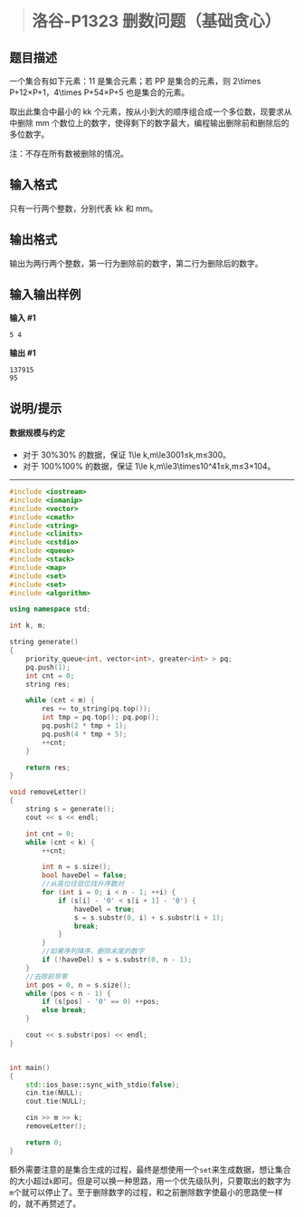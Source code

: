 > # 洛谷-P1323 删数问题（基础贪心）

## 题目描述

一个集合有如下元素：11 是集合元素；若 PP 是集合的元素，则 2\times P+12×P+1，4\times P+54×P+5 也是集合的元素。

取出此集合中最小的 kk 个元素，按从小到大的顺序组合成一个多位数，现要求从中删除 mm 个数位上的数字，使得剩下的数字最大，编程输出删除前和删除后的多位数字。

注：不存在所有数被删除的情况。

## 输入格式

只有一行两个整数，分别代表 kk 和 mm。

## 输出格式

输出为两行两个整数，第一行为删除前的数字，第二行为删除后的数字。

## 输入输出样例

**输入 #1**

```
5 4
```

**输出 #1**

```
137915
95
```

## 说明/提示

#### 数据规模与约定

- 对于 30\%30% 的数据，保证 1\le k,m\le3001≤k,m≤300。
- 对于 100\%100% 的数据，保证 1\le k,m\le3\times10^41≤k,m≤3×104。

-----

```c++
#include <iostream>
#include <iomanip>
#include <vector>
#include <cmath>
#include <string>
#include <climits>
#include <cstdio>
#include <queue>
#include <stack>
#include <map>
#include <set>
#include <set>
#include <algorithm>

using namespace std;

int k, m;

string generate()
{
	priority_queue<int, vector<int>, greater<int> > pq;
	pq.push(1);
	int cnt = 0;
	string res;

	while (cnt < m) {
		res += to_string(pq.top());
		int tmp = pq.top(); pq.pop();
		pq.push(2 * tmp + 1);
		pq.push(4 * tmp + 5);
		++cnt;
	}	

	return res;
}

void removeLetter()
{
	string s = generate();
	cout << s << endl;

	int cnt = 0;
	while (cnt < k) {
		++cnt;

		int n = s.size();
		bool haveDel = false;
		//从高位往低位找升序数对
		for (int i = 0; i < n - 1; ++i) {
			if (s[i] - '0' < s[i + 1] - '0') {
				haveDel = true;
				s = s.substr(0, i) + s.substr(i + 1);
				break;
			}
		}
		//如果序列降序，删除末尾的数字
		if (!haveDel) s = s.substr(0, n - 1);
	}
	//去除前导零
	int pos = 0, n = s.size();
	while (pos < n - 1) {
		if (s[pos] - '0' == 0) ++pos;
		else break;
	}

	cout << s.substr(pos) << endl;
}


int main()
{
	std::ios_base::sync_with_stdio(false);
	cin.tie(NULL);
	cout.tie(NULL);

	cin >> m >> k;
	removeLetter();

    return 0;
}
```

额外需要注意的是集合生成的过程，最终是想使用一个`set`来生成数据，想让集合的大小超过`k`即可。但是可以换一种思路，用一个优先级队列，只要取出的数字为`m`个就可以停止了。至于删除数字的过程，和之前删除数字使最小的思路使一样的，就不再赘述了。

